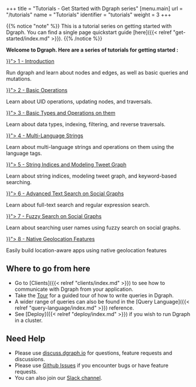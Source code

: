 +++
title = "Tutorials - Get Started with Dgraph series"
[menu.main]
  url = "/tutorials"
  name = "Tutorials"
  identifier = "tutorials"
  weight = 3
+++

{{% notice "note" %}}
This is a tutorial series on getting started with Dgraph. You can find a
single page quickstart guide [here]({{< relref "get-started/index.md" >}}).
{{% /notice %}}

**Welcome to Dgraph. Here are a series of tutorials for getting started :**

<section class="toc">
  <div class="container">
    <div class="row row-no-padding">
      <div class="col-12 col-sm-12">
        <div class="section-item">
          <div class="section-name">
            <a href="{{< relref "tutorial-1/index.md">}}">
              1 - Introduction
            </a>
          </div>
          <p class="section-desc">
            Run dgraph and learn about nodes and edges, as well as basic queries and mutations.
          </p>
        </div>
      </div>
      <div class="col-12 col-sm-12">
        <div class="section-item">
          <div class="section-name">
            <a href="{{< relref "tutorial-2/index.md">}}">
              2 - Basic Operations
            </a>
          </div>
          <p class="section-desc">
            Learn about UID operations, updating nodes, and traversals.
          </p>
        </div>
      </div>
      <div class="col-12 col-sm-12">
        <div class="section-item">
          <div class="section-name">
            <a href="{{< relref "tutorial-3/index.md">}}">
              3 - Basic Types and Operations on them
            </a>
          </div>
          <p class="section-desc">
            Learn about data types, indexing, filtering, and reverse traversals.
          </p>
        </div>
      </div>
      <div class="col-12 col-sm-12">
        <div class="section-item">
          <div class="section-name">
            <a href="{{< relref "tutorial-4/index.md">}}">
              4 - Multi-Language Strings
            </a>
          </div>
          <p class="section-desc">
            Learn about multi-language strings and operations on them using the language tags.
          </p>
        </div>
      </div>
      <div class="col-12 col-sm-12">
        <div class="section-item">
          <div class="section-name">
            <a href="{{< relref "tutorial-5/index.md">}}">
              5 - String Indices and Modeling Tweet Graph
            </a>
          </div>
          <p class="section-desc">
            Learn about string indices, modeling tweet graph, and keyword-based searching.
          </p>
        </div>
      </div>
      <div class="col-12 col-sm-12">
        <div class="section-item">
          <div class="section-name">
            <a href="{{< relref "tutorial-6/index.md">}}">
              6 - Advanced Text Search on Social Graphs
            </a>
          </div>
          <p class="section-desc">
            Learn about full-text search and regular expression search.
          </p>
        </div>
      </div>
      <div class="col-12 col-sm-12">
        <div class="section-item">
          <div class="section-name">
            <a href="{{< relref "tutorial-7/index.md">}}">
              7 - Fuzzy Search on Social Graphs
            </a>
          </div>
          <p class="section-desc">
            Learn about searching user names using fuzzy search on social graphs.
          </p>
        </div>
      </div>
      <div class="col-12 col-sm-12">
        <div class="section-item">
          <div class="section-name">
            <a href="{{< relref "tutorial-8/index.md">}}">
              8 - Native Geolocation Features
            </a>
          </div>
          <p class="section-desc">
            Easily build location-aware apps using native geolocation features
          </p>
        </div>
      </div>
    </div>
  </div>
</section>

## Where to go from here

- Go to [Clients]({{< relref "clients/index.md" >}}) to see how to communicate
with Dgraph from your application.
- Take the [Tour](https://dgraph.io/tour/) for a guided tour of how to write queries in Dgraph.
- A wider range of queries can also be found in the [Query Language]({{< relref "query-language/index.md" >}}) reference.
- See [Deploy]({{< relref "deploy/index.md" >}}) if you wish to run Dgraph
  in a cluster.

## Need Help

* Please use [discuss.dgraph.io](https://discuss.dgraph.io) for questions, feature requests and discussions.
* Please use [Github Issues](https://github.com/dgraph-io/dgraph/issues) if you encounter bugs or have feature requests.
* You can also join our [Slack channel](http://slack.dgraph.io).
